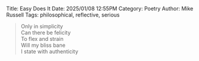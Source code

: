 Title: Easy Does It
Date: 2025/01/08 12:55PM
Category: Poetry
Author: Mike Russell
Tags: philosophical, reflective, serious

> Only in simplicity<br>
> Can there be felicity<br>
> To flex and strain<br>
> Will my bliss bane<br>
> I state with authenticity